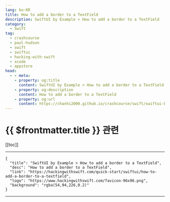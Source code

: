 ```yaml
---
lang: ko-KR
title: How to add a border to a TextField
description: SwiftUI by Example > How to add a border to a TextField
category:
  - Swift
tag: 
  - crashcourse
  - paul-hudson
  - swift
  - swiftui
  - hacking-with-swift
  - xcode
  - appstore
head:
  - - meta:
    - property: og:title
      content: SwiftUI by Example > How to add a border to a TextField
    - property: og:description
      content: How to add a border to a TextField
    - property: og:url
      content: https://chanhi2000.github.io/crashcourse/swift/swiftui-by-example/06-user-interface-controls/how-to-add-a-border-to-a-textfield.html
---
```


# {{ $frontmatter.title }} 관련

[[toc]]

---

```component VPCard
{
  "title": "SwiftUI by Example > How to add a border to a TextField",
  "desc": "How to add a border to a TextField",
  "link": "https://hackingwithswift.com/quick-start/swiftui/how-to-add-a-border-to-a-textfield",
  "logo": "https://www.hackingwithswift.com/favicon-96x96.png",
  "background": "rgba(54,94,226,0.2)"
}
```

---

<TagLinks />